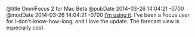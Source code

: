 @title OmniFocus 2 for Mac Beta
@pubDate 2014-03-26 14:04:21 -0700
@modDate 2014-03-26 14:04:21 -0700
[I’m using it](http://www.omnigroup.com/blog/omnifocus-2-for-mac-resumes-testing-will-ship-in-june). I’ve been a Focus user for I-don’t-know-how-long, and I love the update. The forecast view is especially cool.
